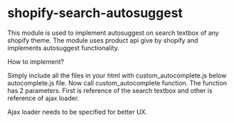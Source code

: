 # shopify-search-autosuggest
This module is used to implement autosuggest on search textbox of any shopify theme. 
The module uses product api give by shopify and implements autosuggest functionality.

How to implement?

Simply include all the files in your html with custom_autocomplete.js below autocomplete.js file. Now call custom_autocomplete function.
The function has 2 parameters. First is reference of the search textbox and other is reference of ajax loader. 

Ajax loader needs to be specified for better UX.

